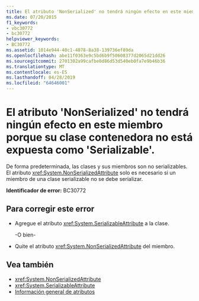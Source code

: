 ```yaml
---
title: El atributo 'NonSerialized' no tendrá ningún efecto en este miembro porque su clase contenedora no está expuesta como 'Serializable'.
ms.date: 07/20/2015
f1_keywords:
- vbc30772
- bc30772
helpviewer_keywords:
- BC30772
ms.assetid: 1014e944-40c1-4078-8a38-139736ef89da
ms.openlocfilehash: abe11f0363e9c5bd6b9f50608377d2065d21dd26
ms.sourcegitcommit: 2701302a99cafbe0d86d53d540eb0fa7e9b46b36
ms.translationtype: MT
ms.contentlocale: es-ES
ms.lasthandoff: 04/28/2019
ms.locfileid: "64646001"
---
```

# <a name="nonserialized-attribute-will-not-affect-this-member-because-its-containing-class-is-not-exposed-as-serializable"></a>El atributo 'NonSerialized' no tendrá ningún efecto en este miembro porque su clase contenedora no está expuesta como 'Serializable'.
De forma predeterminada, las clases y sus miembros son no serializables. El atributo <xref:System.NonSerializedAttribute> solo es necesario si un miembro de una clase serializable no se debe serializar.  
  
 **Identificador de error:** BC30772  
  
## <a name="to-correct-this-error"></a>Para corregir este error  
  
- Agregue el atributo <xref:System.SerializableAttribute> a la clase.  
  
     -O bien-  
  
- Quite el atributo <xref:System.NonSerializedAttribute> del miembro.  
  
## <a name="see-also"></a>Vea también

- <xref:System.NonSerializedAttribute>
- <xref:System.SerializableAttribute>
- [Información general de atributos](~/docs/visual-basic/programming-guide/concepts/attributes/index.md)
